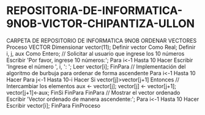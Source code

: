 # REPOSITORIA-DE-INFORMATICA-9NOB-VICTOR-CHIPANTIZA-ULLON
CARPETA DE REPOSITORIO DE INFORMATICA 9NOB
                                                                                               ORDENAR VECTORES
Proceso VECTOR
	Dimensionar vector(11);
	Definir vector Como Real;
	Definir i, j, aux Como Entero;
	// Solicitar al usuario que ingrese los 10 números
	Escribir 'Por favor, ingrese 10 números:';
	Para i<-1 Hasta 10 Hacer
		Escribir 'Ingrese el número ', i, ': ';
		Leer vector[i];
	FinPara
	// Implementación del algoritmo de burbuja para ordenar de forma ascendente
	Para i<-1 Hasta 10 Hacer
		Para j<-1 Hasta 10-i Hacer
			Si vector[j]>vector[j+1] Entonces
				// Intercambiar los elementos
				aux <- vector[j];
				vector[j] <- vector[j+1];
				vector[j+1]<-aux;
			FinSi
		FinPara
	FinPara
	// Mostrar el vector ordenado
	Escribir 'Vector ordenado de manera ascendente:';
	Para i<-1 Hasta 10 Hacer
		Escribir vector[i];
	FinPara
FinProceso

                                                                                            

